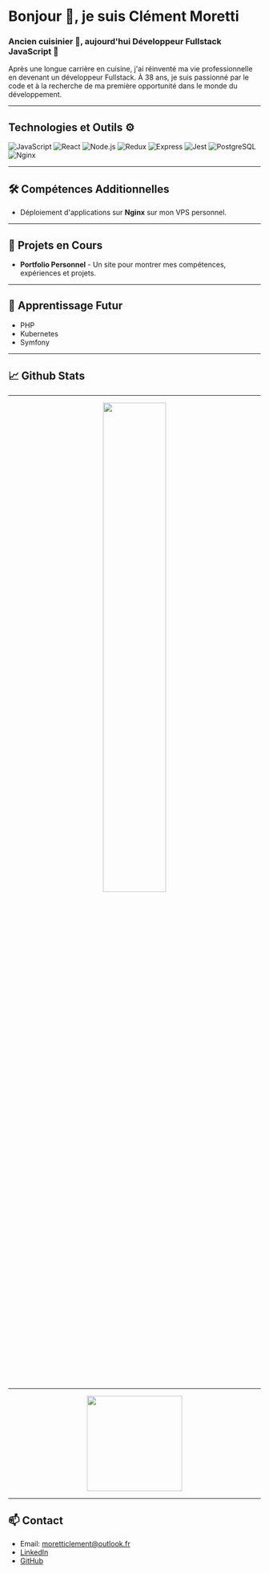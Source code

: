# Bonjour 👋, je suis Clément Moretti

### Ancien cuisinier 🍴, aujourd'hui Développeur Fullstack JavaScript 🚀

Après une longue carrière en cuisine, j'ai réinventé ma vie professionnelle en devenant un développeur Fullstack. À 38 ans, je suis passionné par le code et à la recherche de ma première opportunité dans le monde du développement.

---

## Technologies et Outils ⚙️

![JavaScript](https://img.shields.io/badge/JavaScript-F7DF1E?style=flat-square&logo=javascript&logoColor=white)
![React](https://img.shields.io/badge/React-61DAFB?style=flat-square&logo=react&logoColor=white)
![Node.js](https://img.shields.io/badge/Node.js-339933?style=flat-square&logo=nodedotjs&logoColor=white)
![Redux](https://img.shields.io/badge/Redux-593D88?style=flat-square&logo=redux&logoColor=white)
![Express](https://img.shields.io/badge/Express-000000?style=flat-square&logo=express&logoColor=white)
![Jest](https://img.shields.io/badge/Jest-C21325?style=flat-square&logo=jest&logoColor=white)
![PostgreSQL](https://img.shields.io/badge/PostgreSQL-4169E1?style=flat-square&logo=postgresql&logoColor=white)
![Nginx](https://img.shields.io/badge/Nginx-009639?style=flat-square&logo=nginx&logoColor=white)

---

## 🛠 Compétences Additionnelles

- Déploiement d'applications sur **Nginx** sur mon VPS personnel.

---

## 🚀 Projets en Cours

- **Portfolio Personnel** - Un site pour montrer mes compétences, expériences et projets.

---

## 🌱 Apprentissage Futur

- PHP
- Kubernetes
- Symfony

---

## 📈 Github Stats

<p align="center">
  <a href="https://github.com/daddykoala">
  <hr/>
    <div align="center"><img height="50%" src="https://github-readme-stats.vercel.app/api?username=daddykoala&count_private=true&show_icons=true&theme=tokyonight&&include_all_commits=true"/></div>
    <hr/>
    <div align="center"><img height="190em" src="https://github-readme-stats-eight-theta.vercel.app/api/top-langs/?username=daddykoala&layout=compact&langs_count=5&theme=tokyonight"/></div>
    </a>
</p>

---

## 📫 Contact

- Email: moretticlement@outlook.fr
- [LinkedIn](https://www.linkedin.com/in/clement-moretti-39ab59220/)
- [GitHub](https://github.com/daddykoala)



